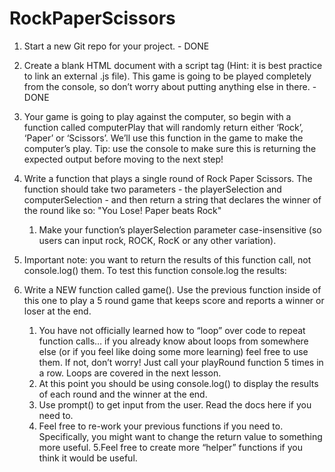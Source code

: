 # RockPaperScissors

1. Start a new Git repo for your project. - DONE

2. Create a blank HTML document with a script tag (Hint: it is best practice to link an external .js file). This game is going to be played completely from the console, so don’t worry about putting anything else in there. - DONE

3. Your game is going to play against the computer, so begin with a function called computerPlay that will randomly return either ‘Rock’, ‘Paper’ or ‘Scissors’. We’ll use this function in the game to make the computer’s play. Tip: use the console to make sure this is returning the expected output before moving to the next step!

4. Write a function that plays a single round of Rock Paper Scissors. The function should take two parameters - the playerSelection and computerSelection - and then return a string that declares the winner of the round like so: "You Lose! Paper beats Rock"

   1. Make your function’s playerSelection parameter case-insensitive (so users can input rock, ROCK, RocK or any other variation).

5. Important note: you want to return the results of this function call, not console.log() them. To test this function console.log the results:

6. Write a NEW function called game(). Use the previous function inside of this one to play a 5 round game that keeps score and reports a winner or loser at the end.

   1. You have not officially learned how to “loop” over code to repeat function calls… if you already know about loops from somewhere else (or if you feel like doing some more learning) feel free to use them. If not, don’t worry! Just call your playRound function 5 times in a row. Loops are covered in the next lesson.
   2. At this point you should be using console.log() to display the results of each round and the winner at the end.
   3. Use prompt() to get input from the user. Read the docs here if you need to.
   4. Feel free to re-work your previous functions if you need to. Specifically, you might want to change the return value to something more useful.
      5.Feel free to create more “helper” functions if you think it would be useful.
